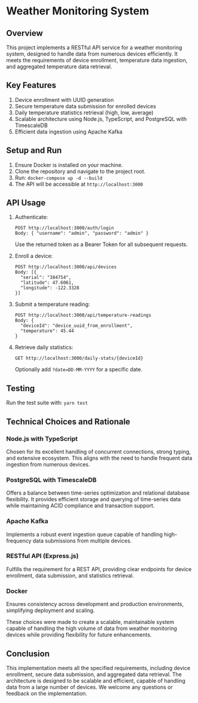 # Weather Monitoring System

## Overview

This project implements a RESTful API service for a weather monitoring system, designed to handle data from numerous devices efficiently. It meets the requirements of device enrollment, temperature data ingestion, and aggregated temperature data retrieval.

## Key Features

1. Device enrollment with UUID generation
2. Secure temperature data submission for enrolled devices
3. Daily temperature statistics retrieval (high, low, average)
4. Scalable architecture using Node.js, TypeScript, and PostgreSQL with TimescaleDB
5. Efficient data ingestion using Apache Kafka

## Setup and Run

1. Ensure Docker is installed on your machine.
2. Clone the repository and navigate to the project root.
3. Run: `docker-compose up -d --build`
4. The API will be accessible at `http://localhost:3000`

## API Usage

1. Authenticate:
    ```
    POST http://localhost:3000/auth/login
    Body: { "username": "admin", "password": "admin" }
    ```
    Use the returned token as a Bearer Token for all subsequent requests.

2. Enroll a device:
    ```
    POST http://localhost:3000/api/devices
    Body: [{
      "serial": "384754",
      "latitude": 47.6061,
      "longitude": -122.3328
    }]
    ```

3. Submit a temperature reading:
    ```
    POST http://localhost:3000/api/temperature-readings
    Body: {
      "deviceId": "device_uuid_from_enrollment",
      "temperature": 45.44
    }
    ```

4. Retrieve daily statistics:
    ```
    GET http://localhost:3000/daily-stats/{deviceId}
    ```
    Optionally add `?date=DD-MM-YYYY` for a specific date.

## Testing

Run the test suite with: `yarn test`

## Technical Choices and Rationale

### Node.js with TypeScript

Chosen for its excellent handling of concurrent connections, strong typing, and extensive ecosystem. This aligns with the need to handle frequent data ingestion from numerous devices.

### PostgreSQL with TimescaleDB

Offers a balance between time-series optimization and relational database flexibility. It provides efficient storage and querying of time-series data while maintaining ACID compliance and transaction support.

### Apache Kafka

Implements a robust event ingestion queue capable of handling high-frequency data submissions from multiple devices.

### RESTful API (Express.js)

Fulfills the requirement for a REST API, providing clear endpoints for device enrollment, data submission, and statistics retrieval.

### Docker

Ensures consistency across development and production environments, simplifying deployment and scaling.

These choices were made to create a scalable, maintainable system capable of handling the high volume of data from weather monitoring devices while providing flexibility for future enhancements.

## Conclusion

This implementation meets all the specified requirements, including device enrollment, secure data submission, and aggregated data retrieval. The architecture is designed to be scalable and efficient, capable of handling data from a large number of devices. We welcome any questions or feedback on the implementation.